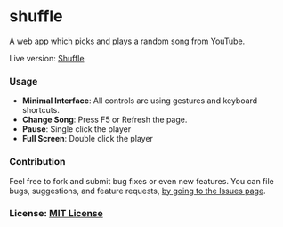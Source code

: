 # shuffle
A web app which picks and plays a random song from YouTube.

Live version: [Shuffle](http://studenton.com/shuffle/)

### Usage
- **Minimal Interface**: All controls are using gestures and keyboard shortcuts.
- **Change Song**: Press F5 or Refresh the page.
- **Pause**: Single click the player
- **Full Screen**: Double click the player

### Contribution
Feel free to fork and submit bug fixes or even new features. You can file bugs, suggestions, and feature requests, [by going to the Issues page](https://github.com/studenton/shuffle/issues/new).


### License: [MIT License](https://github.com/studenton/shuffle/blob/gh-pages/LICENSE)
